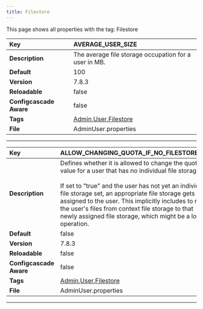 ```yaml
---
title: Filestore
---
```


This page shows all properties with the tag: Filestore

| __Key__ | AVERAGE_USER_SIZE |
|:----------------|:--------|
| __Description__ | The average file storage occupation for a user in MB.<br> |
| __Default__ | 100 |
| __Version__ | 7.8.3 |
| __Reloadable__ | false |
| __Configcascade Aware__ | false |
| __Tags__ | <a href="https://documentation.open-xchange.com/latest/middleware/configuration/tags/Admin.html">Admin</a>,<a href="https://documentation.open-xchange.com/latest/middleware/configuration/tags/User.html">User</a>,<a href="https://documentation.open-xchange.com/latest/middleware/configuration/tags/Filestore.html">Filestore</a> |
| __File__ | AdminUser.properties |

---
| __Key__ | ALLOW_CHANGING_QUOTA_IF_NO_FILESTORE_SET |
|:----------------|:--------|
| __Description__ | Defines whether it is allowed to change the quota value for a user that has no individual file storage set<br><br>If set to "true" and the user has not yet an individual file storage set, an appropriate file storage gets<br>assigned to the user. This implicitly includes to move the user's files from context file storage to that<br>newly assigned file storage, which might be a long operation.<br> |
| __Default__ | false |
| __Version__ | 7.8.3 |
| __Reloadable__ | false |
| __Configcascade Aware__ | false |
| __Tags__ | <a href="https://documentation.open-xchange.com/latest/middleware/configuration/tags/Admin.html">Admin</a>,<a href="https://documentation.open-xchange.com/latest/middleware/configuration/tags/User.html">User</a>,<a href="https://documentation.open-xchange.com/latest/middleware/configuration/tags/Filestore.html">Filestore</a> |
| __File__ | AdminUser.properties |

---
